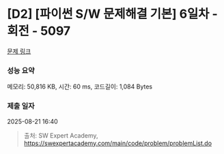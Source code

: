 # [D2] [파이썬 S/W 문제해결 기본] 6일차 - 회전 - 5097 

[문제 링크](https://swexpertacademy.com/main/code/problem/problemDetail.do?contestProbId=AWTVjgHKbn8DFAVT) 

### 성능 요약

메모리: 50,816 KB, 시간: 60 ms, 코드길이: 1,084 Bytes

### 제출 일자

2025-08-21 16:40



> 출처: SW Expert Academy, https://swexpertacademy.com/main/code/problem/problemList.do